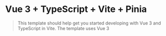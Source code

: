 
# Vue 3 + TypeScript + Vite + Pinia

> This template should help get you started developing with Vue 3 and TypeScript in Vite. The template uses Vue 3 <script setup> SFCs, check out the script setup docs to learn more.

一个vite+ts+vue3开发模板(开箱即用):satisfied:

使用步骤 :point_down:
``` shell
git clone https://github.com/GreyJyy/vite-ts-template.git
```
``` shell
yarn
```
``` shell
yarn serve
```

集成了以下功能 :point_down:

1.  git Husky
2.  commitlint
3.  commitizen
4.  pinia
5.  vue-router
6.  editorconfig
7.  Eslint+Prettier
8.  基于TypeScript的axios二次封装
9.  自动导入vue3 composition api
10.  自动导入自定义组件



关于代码提交规范 :sparkler:

> 我已经做好了提交规范的配置,提交代码需要使用`npx cz`或`yarn commit`


Tips :bell:

> 这只是一个最简单的用于学习的vue3+ts基础模板
